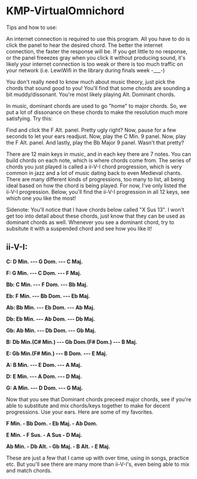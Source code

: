 # KMP-VirtualOmnichord

Tips and how to use: 

An internet connection is required to use this program. All you have to do is click the panel to hear the desired chord. The better the internet connection, the faster the response will be. If you get little to no response, or the panel freeezes gray when you click it without producing sound, it's likely your internet connection is too weak or there is too much traffic on your network (i.e. LewiWifi in the library during finals week -___-) 

You don't really need to know much about music theory, just pick the chords that sound good to you! You'll find that some chords are sounding a bit muddy/dissonant. You're most likely playing Alt. Dominant chords. 

In music, dominant chords are used to go "home" to major chords. So, we put a lot of dissonance on these chords to make the resolution much more satisfying. Try this: 


Find and click the F Alt. panel. Pretty ugly right? Now, pause for a few seconds to let your ears readjust. Now, play the C Min. 9 panel. Now, play the F Alt. panel. And lastly, play the Bb Major 9 panel. Wasn't that pretty? 


There are 12 main keys in music, and in each key there are 7 notes. You can build chords on each note, which is where chords come from. The series of chords you just played is called a ii-V-I chord progression, which is very common in jazz and a lot of music dating back to even Medieval chants. There are many different kinds of progressions, too many to list, all being ideal based on how the chord is being played. For now, I've only listed the ii-V-I progression. Below, you'll find the ii-V-I progression in all 12 keys, see which one you like the most! 


Sidenote: You'll notice that I have chords below called "X Sus 13". I won't get too into detail about these chords, just know that they can be used as dominant chords as well. Whenever you see a dominant chord, try to subsitute it with a suspended chord and see how you like it!



## ii-V-I: 


**C: D Min. --- G Dom. --- C Maj.**


**F: G Min. --- C Dom. --- F Maj.** 


**Bb: C Min. --- F Dom. --- Bb Maj.** 


**Eb: F Min. --- Bb Dom. --- Eb Maj.** 


**Ab: Bb Min. --- Eb Dom. --- Ab Maj.** 


**Db: Eb Min. --- Ab Dom. --- Db Maj.** 


**Gb: Ab Min. --- Db Dom. --- Gb Maj.**


**B: Db Min.(C# Min.) --- Gb Dom.(F# Dom.) --- B Maj.** 


**E: Gb Min.(F# Min.) --- B Dom. --- E Maj.** 


**A: B Min. --- E Dom. --- A Maj.** 


**D: E Min. --- A Dom. --- D Maj.** 


**G: A Min. --- D Dom. --- G Maj.** 



Now that you see that Dominant chords preceed major chords, see if you're able to substitute and mix chords/keys together to make for decent progressions. Use your ears. Here are some of my favorites. 


**F Min. - Bb Dom. - Eb Maj. - Ab Dom.** 


**E Min. - F Sus. - A Sus - D Maj.** 


**Ab Min. - Db Alt. - Gb Maj. - B Alt. - E Maj.** 


These are just a few that I came up with over time, using in songs, practice etc. But you'll see there are many more than ii-V-I's, even being able to mix and match chords. 
